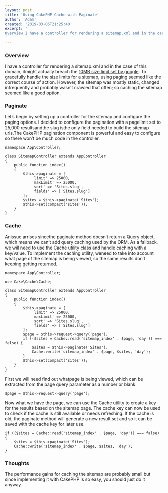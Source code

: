 ```yaml
---
layout: post
title: 'Using CakePHP Cache with Paginate'
author: 'Adam'
created: '2019-03-06T21:25:40'
excerpt: '
Overview I have a controller for rendering a sitemap.xml and in the case of this domain, itmight actually breach the 10MB size limit set by google. To gracefully handle the size limits for a sitemap, using paging seemed like the correct course of action. However, the sitemap was mostly static, changed infrequently and probably wasn&#8217;t [&hellip;]
'
---
```



### Overview

I have a controller for rendering a sitemap.xml and in the case of this domain, itmight actually breach the [10MB size limit set by google](https://support.google.com/webmasters/answer/183668?hlen). To gracefully handle the size limits for a sitemap, using paging seemed like the correct course of action. However, the sitemap was mostly static, changed infrequently and probably wasn&#8217;t crawled that often; so caching the sitemap seemed like a good option.

### Paginate

Let&#8217;s begin by setting up a controller for the sitemap and configure the paging options. I decided to configure the pagination with a pagelimit set to 25,000 resultsandthe slug isthe only field needed to build the sitemap urls.The CakePHP pagination component is powerful and easy to configure so there won&#8217;t be much code in the controller.

```
namespace App\Controller;

class SitemapController extends AppController
{
    public function index()
    {
        $this->paginate = [
            'limit' => 25000,
            'maxLimit' => 25000,
            'sort' => 'Sites.slug',
            'fields' => ['Sites.slug']
        ];
        $sites = $this->paginate('Sites');
        $this->set(compact('sites'));
    }
}
```

### Cache

Anissue arrises sincethe paginate method doesn&#8217;t return a Query object, which means we can&#8217;t add query caching used by the ORM. As a fallback, we will need to use the Cache utility class and handle caching with a key/value. To implement the caching utility, weneed to take into account what page of the sitemap is being viewed, so the same results don&#8217;t keeping getting returned.

```
namespace App\Controller;

use Cake\Cache\Cache;

class SitemapController extends AppController
{
    public function index()
    {
        $this->paginate = [
            'limit' => 25000,
            'maxLimit' => 25000,
            'sort' => 'Sites.slug',
            'fields' => ['Sites.slug']
        ];
        $page = $this->request->query('page');
        if (($sites = Cache::read('sitemap_index' . $page, 'day')) === false) {
            $sites = $this->paginate('Sites');
            Cache::write('sitemap_index' . $page, $sites, 'day');
        }
        $this->set(compact('sites'));
    }
}
```

First we will need find out whatpage is being viewed, which can be extracted from the page query parameter as a number or blank.

```
$page = $this->request->query('page');
```

Now what we have the page, we can use the Cache utility to create a key for the results based on the sitemap page. The cache key can now be used to check if the cache is still available or needs refreshing. If the cache is old, the paginate method will generate a new result set and so it can be saved with the cache key for later use.

```
if (($sites = Cache::read('sitemap_index' . $page, 'day')) === false) {
    $sites = $this->paginate('Sites');
    Cache::write('sitemap_index' . $page, $sites, 'day');
}
```

### Thoughts

The performance gains for caching the sitemap are probably small but since implementing it with CakePHP is so easy, you should just do it anyway.

